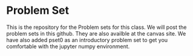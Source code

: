 # Problem Set

This is the repository for the Problem sets for this class. We will post the problem sets in this github. They are also availble at the canvas site. We have also added pset0 as an introductory problem set to get you comfortable with the jupyter numpy environment. 
